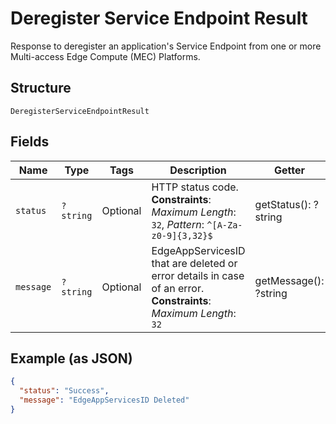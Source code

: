 
# Deregister Service Endpoint Result

Response to deregister an application's Service Endpoint from one or more Multi-access Edge Compute (MEC) Platforms.

## Structure

`DeregisterServiceEndpointResult`

## Fields

| Name | Type | Tags | Description | Getter | Setter |
|  --- | --- | --- | --- | --- | --- |
| `status` | `?string` | Optional | HTTP status code.<br>**Constraints**: *Maximum Length*: `32`, *Pattern*: `^[A-Za-z0-9]{3,32}$` | getStatus(): ?string | setStatus(?string status): void |
| `message` | `?string` | Optional | EdgeAppServicesID that are deleted or error details in case of an error.<br>**Constraints**: *Maximum Length*: `32` | getMessage(): ?string | setMessage(?string message): void |

## Example (as JSON)

```json
{
  "status": "Success",
  "message": "EdgeAppServicesID Deleted"
}
```

